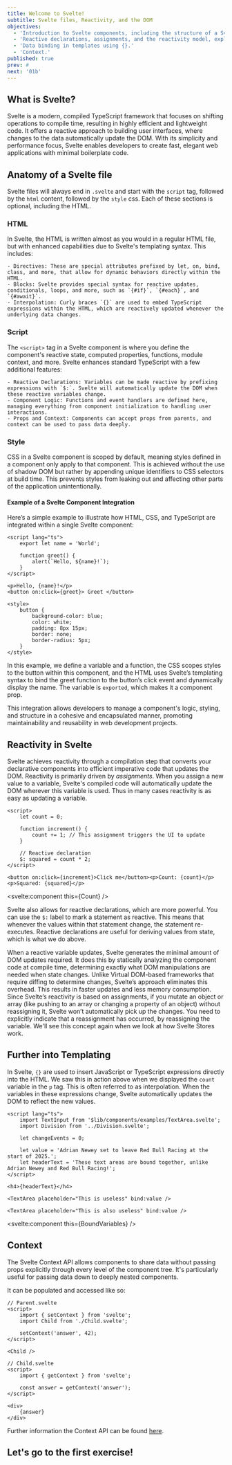 ```yaml
---
title: Welcome to Svelte!
subtitle: Svelte files, Reactivity, and the DOM
objectives:
  - 'Introduction to Svelte components, including the structure of a Svelte file.'
  - 'Reactive declarations, assignments, and the reactivity model, explaining how Svelte updates the DOM in response to state changes.'
  - 'Data binding in templates using {}.'
  - 'Context.'
published: true
prev: #
next: '01b'
---
```


<script context="module">
    import BoundVariables from '$lib/components/examples/BoundVariables.svelte';
    import Count from '$lib/components/examples/Count.svelte';
    import Hello from '$lib/components/examples/Hello.svelte';
    export { BoundVariables, Count, Hello };
</script>

## What is Svelte?

Svelte is a modern, compiled TypeScript framework that focuses on shifting operations to compile time, resulting in highly efficient and lightweight code. It offers a reactive approach to building user interfaces, where changes to the data automatically update the DOM. With its simplicity and performance focus, Svelte enables developers to create fast, elegant web applications with minimal boilerplate code.

## Anatomy of a Svelte file

Svelte files will always end in `.svelte` and start with the `script` tag, followed by the `html` content, followed by the `style` css. Each of these sections is optional, including the HTML.

### HTML

In Svelte, the HTML is written almost as you would in a regular HTML file, but with enhanced capabilities due to Svelte's templating syntax. This includes:

    - Directives: These are special attributes prefixed by let, on, bind, class, and more, that allow for dynamic behaviors directly within the HTML.
    - Blocks: Svelte provides special syntax for reactive updates, conditionals, loops, and more, such as `{#if}`, `{#each}`, and `{#await}`.
    - Interpolation: Curly braces `{}` are used to embed TypeScript expressions within the HTML, which are reactively updated whenever the underlying data changes.

### Script

The `<script>` tag in a Svelte component is where you define the component's reactive state, computed properties, functions, module context, and more. Svelte enhances standard TypeScript with a few additional features:

    - Reactive Declarations: Variables can be made reactive by prefixing expressions with `$:`. Svelte will automatically update the DOM when these reactive variables change.
    - Component Logic: Functions and event handlers are defined here, managing everything from component initialization to handling user interactions.
    - Props and Context: Components can accept props from parents, and context can be used to pass data deeply.

### Style

CSS in a Svelte component is scoped by default, meaning styles defined in a component only apply to that component. This is achieved without the use of shadow DOM but rather by appending unique identifiers to CSS selectors at build time. This prevents styles from leaking out and affecting other parts of the application unintentionally.

#### Example of a Svelte Component Integration

Here’s a simple example to illustrate how HTML, CSS, and TypeScript are integrated within a single Svelte component:

```svelte
<script lang="ts">
	export let name = 'World';

	function greet() {
		alert(`Hello, ${name}!`);
	}
</script>

<p>Hello, {name}!</p>
<button on:click={greet}> Greet </button>

<style>
	button {
		background-color: blue;
		color: white;
		padding: 8px 15px;
		border: none;
		border-radius: 5px;
	}
</style>
```

In this example, we define a variable and a function, the CSS scopes styles to the button within this component, and the HTML uses Svelte’s templating syntax to bind the greet function to the button’s click event and dynamically display the name. The variable is `exported`, which makes it a component prop.

This integration allows developers to manage a component's logic, styling, and structure in a cohesive and encapsulated manner, promoting maintainability and reusability in web development projects.

## Reactivity in Svelte

Svelte achieves reactivity through a compilation step that converts your declarative components into efficient imperative code that updates the DOM. Reactivity is primarily driven by _assignments_. When you assign a new value to a variable, Svelte's compiled code will automatically update the DOM wherever this variable is used. Thus in many cases reactivity is as easy as updating a variable.

```svelte
<script>
	let count = 0;

	function increment() {
		count += 1; // This assignment triggers the UI to update
	}

	// Reactive declaration
	$: squared = count * 2;
</script>

<button on:click={increment}>Click me</button><p>Count: {count}</p><p>Squared: {squared}</p>
```

<svelte:component this={Count} />

Svelte also allows for reactive declarations, which are more powerful. You can use the `$:` label to mark a statement as reactive. This means that whenever the values within that statement change, the statement re-executes. Reactive declarations are useful for deriving values from state, which is what we do above.

When a reactive variable updates, Svelte generates the minimal amount of DOM updates required. It does this by statically analyzing the component code at compile time, determining exactly what DOM manipulations are needed when state changes. Unlike Virtual DOM-based frameworks that require diffing to determine changes, Svelte’s approach eliminates this overhead. This results in faster updates and less memory consumption. Since Svelte’s reactivity is based on assignments, if you mutate an object or array (like pushing to an array or changing a property of an object) without reassigning it, Svelte won’t automatically pick up the changes. You need to explicitly indicate that a reassignment has occurred, by reassigning the variable. We'll see this concept again when we look at how Svelte Stores work.

## Further into Templating

In Svelte, `{}` are used to insert JavaScript or TypeScript expressions directly into the HTML. We saw this in action above when we displayed the `count` variable in the `p` tag. This is often referred to as interpolation. When the variables in these expressions change, Svelte automatically updates the DOM to reflect the new values.

```svelte
<script lang="ts">
	import TextInput from '$lib/components/examples/TextArea.svelte';
	import Division from '../Division.svelte';

	let changeEvents = 0;

	let value = 'Adrian Newey set to leave Red Bull Racing at the start of 2025.';
	let headerText = 'These text areas are bound together, unlike Adrian Newey and Red Bull Racing!';
</script>

<h4>{headerText}</h4>

<TextArea placeholder="This is useless" bind:value />

<TextArea placeholder="This is also useless" bind:value />
```

<svelte:component this={BoundVariables} />

## Context

The Svelte Context API allows components to share data without passing props explicitly through every level of the component tree. It's particularly useful for passing data down to deeply nested components.

It can be populated and accessed like so:

```svelte
// Parent.svelte
<script>
	import { setContext } from 'svelte';
	import Child from './Child.svelte';

	setContext('answer', 42);
</script>

<Child />

// Child.svelte
<script>
	import { getContext } from 'svelte';

	const answer = getContext('answer');
</script>

<div>
	{answer}
</div>

```

Further information the Context API can be found [here](https://svelte.dev/docs/svelte#setcontext).

## Let's go to the first exercise!